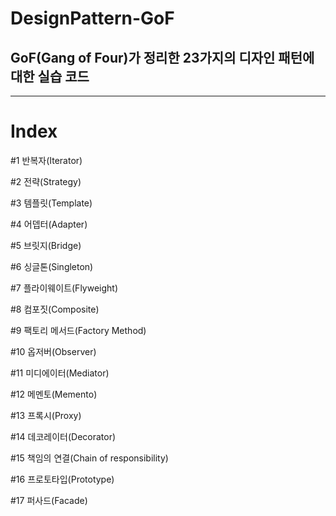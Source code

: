 # DesignPattern-GoF

## GoF(Gang of Four)가 정리한 23가지의 디자인 패턴에 대한 실습 코드

***

# Index
#1 반복자(Iterator)

#2 전략(Strategy)

#3 템플릿(Template)

#4 어뎁터(Adapter)

#5 브릿지(Bridge)

#6 싱글톤(Singleton)

#7 플라이웨이트(Flyweight)

#8 컴포짓(Composite)

#9 팩토리 메서드(Factory Method)

#10 옵저버(Observer)

#11 미디에이터(Mediator)

#12 메멘토(Memento)

#13 프록시(Proxy)

#14 데코레이터(Decorator)

#15 책임의 연결(Chain of responsibility)

#16 프로토타입(Prototype)

#17 퍼사드(Facade)

